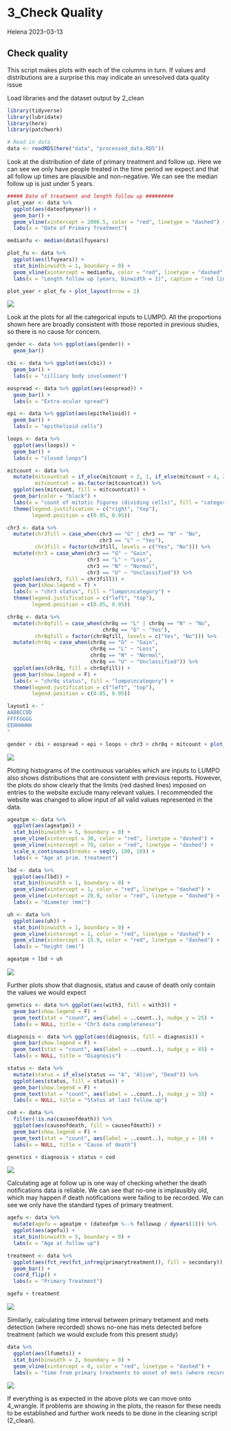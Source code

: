 3_Check Quality
================
Helena
2023-03-13

## Check quality

This script makes plots with each of the columns in turn. If values and
distributions are a surprise this may indicate an unresolved data
quality issue

Load libraries and the dataset output by 2_clean

``` r
library(tidyverse)
library(lubridate)
library(here)
library(patchwork)

# Read in data
data <- readRDS(here("data", "processed_data.RDS"))
```

Look at the distribution of date of primary treatment and follow up.
Here we can see we only have people treated in the time period we expect
and that all follow up times are plausible and non-negative. We can see
the median follow up is just under 5 years.

``` r
##### Date of treatment and length follow up #########
plot_year <- data %>%
  ggplot(aes(dateofpmyear)) +
  geom_bar() +
  geom_vline(xintercept = 2006.5, color = "red", linetype = "dashed") +
  labs(x = "Date of Primary Treatment")

medianfu <- median(data$lfuyears)

plot_fu <- data %>%
  ggplot(aes(lfuyears)) +
  stat_bin(binwidth = 1, boundary = 0) +
  geom_vline(xintercept = medianfu, color = "red", linetype = "dashed", show.legend = T) +
  labs(x = "Length follow up (years, binwidth = 1)", caption = "red line = median")

plot_year + plot_fu + plot_layout(nrow = 2)
```

![](3_checkquality_files/figure-gfm/unnamed-chunk-2-1.png)<!-- -->

Look at the plots for all the categorical inputs to LUMPO. All the
proportions shown here are broadly consistent with those reported in
previous studies, so there is no cause for concern.

``` r
gender <- data %>% ggplot(aes(gender)) +
  geom_bar()

cbi <- data %>% ggplot(aes(cbi)) +
  geom_bar() +
  labs(x = "cilliary body involvement")

eospread <- data %>% ggplot(aes(eospread)) +
  geom_bar() +
  labs(x = "Extra-ocular spread")

epi <- data %>% ggplot(aes(epithelioid)) +
  geom_bar() +
  labs(x = "epithelioid cells")

loops <- data %>%
  ggplot(aes(loops)) +
  geom_bar() +
  labs(x = "closed loops")

mitcount <- data %>%
  mutate(mitcountcat = if_else(mitcount < 2, 1, if_else(mitcount < 4, 2, if_else(mitcount < 8, 3, 4))),
         mitcountcat = as.factor(mitcountcat)) %>%
  ggplot(aes(mitcount, fill = mitcountcat)) +
  geom_bar(color = "black") +
  labs(x = "count of mitotic figures (dividing cells)", fill = "category") +
  theme(legend.justification = c("right", "top"),
        legend.position = c(0.95, 0.95))

chr3 <- data %>%
  mutate(chr3fill = case_when(chr3 == "G" | chr3 == "N" ~ "No",
                              chr3 == "L" ~ "Yes"),
         chr3fill = factor(chr3fill, levels = c("Yes", "No"))) %>%
  mutate(chr3 = case_when(chr3 == "G" ~ "Gain",
                          chr3 == "L" ~ "Loss",
                          chr3 == "N" ~ "Normal",
                          chr3 == "U" ~ "Unclassified")) %>%
  ggplot(aes(chr3, fill = chr3fill)) +
  geom_bar(show.legend = T) +
  labs(x = "chr3 status", fill = "lumpo\ncategory") +
  theme(legend.justification = c("left", "top"),
        legend.position = c(0.05, 0.95))

chr8q <- data %>%
  mutate(chr8qfill = case_when(chr8q == "L" | chr8q == "N" ~ "No",
                               chr8q == "G" ~ "Yes"),
         chr8qfill = factor(chr8qfill, levels = c("Yes", "No"))) %>%
  mutate(chr8q = case_when(chr8q == "G" ~ "Gain",
                           chr8q == "L" ~ "Loss",
                           chr8q == "N" ~ "Normal",
                           chr8q == "U" ~ "Unclassified")) %>%
  ggplot(aes(chr8q, fill = chr8qfill)) +
  geom_bar(show.legend = F) +
  labs(x = "chr8q status", fill = "lumpo\ncategory") +
  theme(legend.justification = c("left", "top"),
        legend.position = c(0.05, 0.95))

layout1 <- "
AABBCCDD
FFFFGGGG
EEHHHHHH
"

gender + cbi + eospread + epi + loops + chr3 + chr8q + mitcount + plot_layout(design = layout1)
```

![](3_checkquality_files/figure-gfm/unnamed-chunk-3-1.png)<!-- -->

Plotting histograms of the continuous variables which are inputs to
LUMPO also shows distributions that are consistent with previous
reports. However, the plots do show clearly that the limits (red dashed
lines) imposed on entries to the website exclude many relevant values. I
recommended the website was changed to allow input of all valid values
represented in the data.

``` r
ageatpm <- data %>%
  ggplot(aes(ageatpm)) +
  stat_bin(binwidth = 5, boundary = 0) +
  geom_vline(xintercept = 30, color = "red", linetype = "dashed") +
  geom_vline(xintercept = 79, color = "red", linetype = "dashed") +
  scale_x_continuous(breaks = seq(0, 100, 10)) +
  labs(x = "Age at prim. treatment")

lbd <- data %>%
  ggplot(aes(lbd)) +
  stat_bin(binwidth = 1, boundary = 0) +
  geom_vline(xintercept = 1, color = "red", linetype = "dashed") +
  geom_vline(xintercept = 20.9, color = "red", linetype = "dashed") +
  labs(x = "diameter (mm)")

uh <- data %>%
  ggplot(aes(uh)) +
  stat_bin(binwidth = 1, boundary = 0) +
  geom_vline(xintercept = 1, color = "red", linetype = "dashed") +
  geom_vline(xintercept = 15.9, color = "red", linetype = "dashed") +
  labs(x = "height (mm)")

ageatpm + lbd + uh
```

![](3_checkquality_files/figure-gfm/unnamed-chunk-4-1.png)<!-- -->

Further plots show that diagnosis, status and cause of death only
contain the values we would expect

``` r
genetics <- data %>% ggplot(aes(with3, fill = with3)) +
  geom_bar(show.legend = F) +
  geom_text(stat = "count", aes(label = ..count..), nudge_y = 25) +
  labs(x = NULL, title = "Chr3 data completeness")

diagnosis <- data %>% ggplot(aes(diagnosis, fill = diagnosis)) +
  geom_bar(show.legend = F) +
  geom_text(stat = "count", aes(label = ..count..), nudge_y = 45) +
  labs(x = NULL, title = "Diagnosis")

status <- data %>%
  mutate(status = if_else(status == "A", "Alive", "Dead")) %>%
  ggplot(aes(status, fill = status)) +
  geom_bar(show.legend = F) +
  geom_text(stat = "count", aes(label = ..count..), nudge_y = 35) +
  labs(x = NULL, title = "Status at last follow up")

cod <- data %>%
  filter(!is.na(causeofdeath)) %>%
  ggplot(aes(causeofdeath, fill = causeofdeath)) +
  geom_bar(show.legend = F) +
  geom_text(stat = "count", aes(label = ..count..), nudge_y = 10) +
  labs(x = NULL, title = "Cause of death")

genetics + diagnosis + status + cod
```

![](3_checkquality_files/figure-gfm/unnamed-chunk-5-1.png)<!-- -->

Calculating age at follow up is one way of checking whether the death
notifications data is reliable. We can see that no-one is implausibly
old, which may happen if death notifications were failing to be
recorded. We can see we only have the standard types of primary
treatment.

``` r
agefu <- data %>%
  mutate(agefu = ageatpm + (dateofpm %--% followup / dyears(1))) %>%
  ggplot(aes(agefu)) +
  stat_bin(binwidth = 5, boundary = 0) +
  labs(x = "Age at follow up")

treatment <- data %>%
  ggplot(aes(fct_rev(fct_infreq(primarytreatment)), fill = secondary)) +
  geom_bar() +
  coord_flip() +
  labs(x = "Primary Treatment")

agefu + treatment
```

![](3_checkquality_files/figure-gfm/unnamed-chunk-6-1.png)<!-- -->

Similarly, calculating time interval between primary tretament and mets
detection (where recorded) shows no-one has mets detected before
treatment (which we would exclude from this present study)

``` r
data %>%
  ggplot(aes(lfumets)) +
  stat_bin(binwidth = 2, boundary = 0) +
  geom_vline(xintercept = 0, color = "red", linetype = "dashed") +
  labs(x = "time from primary treatments to onset of mets (where recorded, years)")
```

![](3_checkquality_files/figure-gfm/unnamed-chunk-7-1.png)<!-- -->

If everything is as expected in the above plots we can move onto
4_wrangle. If problems are showing in the plots, the reason for these
needs to be established and further work needs to be done in the
cleaning script (2_clean).
